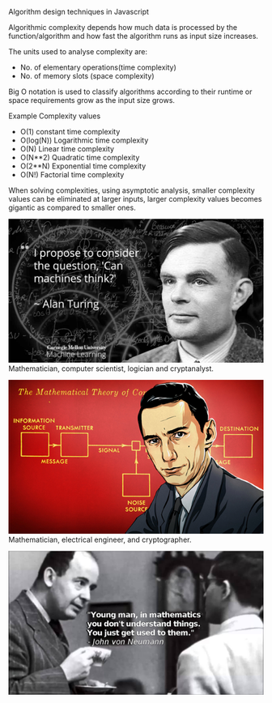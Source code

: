 Algorithm design techniques in Javascript

Algorithmic complexity depends how much data  is processed by the function/algorithm and how fast the algorithm runs as input size increases.

The units used to analyse complexity are:
- No. of elementary operations(time complexity)
- No. of memory slots (space complexity)

Big O notation is used to classify algorithms according to their runtime or space requirements grow as the input size grows.

Example Complexity values

- O(1) constant time complexity
- O(log(N)) Logarithmic time complexity
- O(N) Linear time complexity
- O(N**2) Quadratic time complexity
- O(2**N) Exponential time complexity
- O(N!) Factorial time complexity

When solving complexities, using asymptotic analysis, smaller complexity values can be eliminated at larger inputs, larger complexity values becomes gigantic as compared to smaller ones.

![Turing](Images/turing.jpg)
 Mathematician, computer scientist, logician and cryptanalyst.

![Claude Shannon](Images/claudeshannon.jpg)
 Mathematician, electrical engineer, and cryptographer.

![John Von Neumann](Images/vonneumann.png)